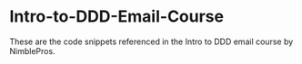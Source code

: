 # Intro-to-DDD-Email-Course
These are the code snippets referenced in the Intro to DDD email course by NimblePros.
